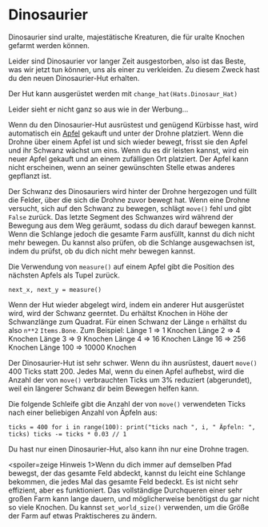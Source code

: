 # Dinosaurier
Dinosaurier sind uralte, majestätische Kreaturen, die für uralte Knochen gefarmt werden können.

Leider sind Dinosaurier vor langer Zeit ausgestorben, also ist das Beste, was wir jetzt tun können, uns als einer zu verkleiden.
Zu diesem Zweck hast du den neuen Dinosaurier-Hut erhalten.

Der Hut kann ausgerüstet werden mit
`change_hat(Hats.Dinosaur_Hat)`

Leider sieht er nicht ganz so aus wie in der Werbung...

Wenn du den Dinosaurier-Hut ausrüstest und genügend Kürbisse hast, wird automatisch ein [Apfel](objects/apple) gekauft und unter der Drohne platziert.
Wenn die Drohne über einem Apfel ist und sich wieder bewegt, frisst sie den Apfel und ihr Schwanz wächst um eins. Wenn du es dir leisten kannst, wird ein neuer Apfel gekauft und an einem zufälligen Ort platziert.
Der Apfel kann nicht erscheinen, wenn an seiner gewünschten Stelle etwas anderes gepflanzt ist.

Der Schwanz des Dinosauriers wird hinter der Drohne hergezogen und füllt die Felder, über die sich die Drohne zuvor bewegt hat. Wenn eine Drohne versucht, sich auf den Schwanz zu bewegen, schlägt `move()` fehl und gibt `False` zurück.
Das letzte Segment des Schwanzes wird während der Bewegung aus dem Weg geräumt, sodass du dich darauf bewegen kannst. Wenn die Schlange jedoch die gesamte Farm ausfüllt, kannst du dich nicht mehr bewegen. Du kannst also prüfen, ob die Schlange ausgewachsen ist, indem du prüfst, ob du dich nicht mehr bewegen kannst.

Die Verwendung von `measure()` auf einem Apfel gibt die Position des nächsten Apfels als Tupel zurück.

`next_x, next_y = measure()`

Wenn der Hut wieder abgelegt wird, indem ein anderer Hut ausgerüstet wird, wird der Schwanz geerntet.
Du erhältst Knochen in Höhe der Schwanzlänge zum Quadrat. Für einen Schwanz der Länge `n` erhältst du also `n**2` `Items.Bone`.
Zum Beispiel:
Länge 1 => 1 Knochen
Länge 2 => 4 Knochen
Länge 3 => 9 Knochen
Länge 4 => 16 Knochen
Länge 16 => 256 Knochen
Länge 100 => 10000 Knochen

Der Dinosaurier-Hut ist sehr schwer. Wenn du ihn ausrüstest, dauert `move()` 400 Ticks statt 200. Jedes Mal, wenn du einen Apfel aufhebst, wird die Anzahl der von `move()` verbrauchten Ticks um 3% reduziert (abgerundet), weil ein längerer Schwanz dir beim Bewegen helfen kann.

Die folgende Schleife gibt die Anzahl der von `move()` verwendeten Ticks nach einer beliebigen Anzahl von Äpfeln aus:

`ticks = 400
for i in range(100):
    print("ticks nach ", i, " Äpfeln: ", ticks)
    ticks -= ticks * 0.03 // 1`

Du hast nur einen Dinosaurier-Hut, also kann ihn nur eine Drohne tragen.

<spoiler=zeige Hinweis 1>Wenn du dich immer auf demselben Pfad bewegst, der das gesamte Feld abdeckt, kannst du leicht eine Schlange bekommen, die jedes Mal das gesamte Feld bedeckt. Es ist nicht sehr effizient, aber es funktioniert.
Das vollständige Durchqueren einer sehr großen Farm kann lange dauern, und möglicherweise benötigst du gar nicht so viele Knochen. Du kannst `set_world_size()` verwenden, um die Größe der Farm auf etwas Praktischeres zu ändern.</spoiler>